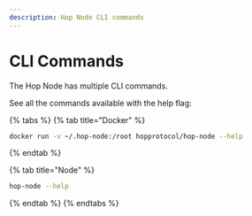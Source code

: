 ```yaml
---
description: Hop Node CLI commands
---
```


# CLI Commands

The Hop Node has multiple CLI commands.

See all the commands available with the help flag:

{% tabs %}
{% tab title="Docker" %}
```bash
docker run -v ~/.hop-node:/root hopprotocol/hop-node --help
```
{% endtab %}

{% tab title="Node" %}
```bash
hop-node --help
```
{% endtab %}
{% endtabs %}
